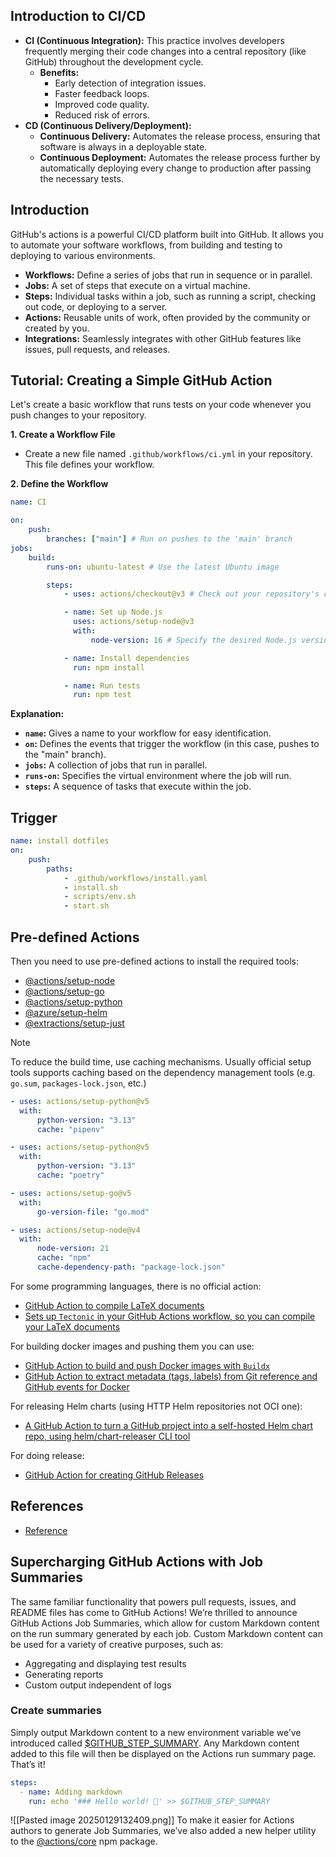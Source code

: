 ## Introduction to CI/CD

- **CI (Continuous Integration):** This practice involves developers frequently merging their code changes into a central repository (like GitHub) throughout the development cycle.
    - **Benefits:**
        - Early detection of integration issues.
        - Faster feedback loops.
        - Improved code quality.
        - Reduced risk of errors.
- **CD (Continuous Delivery/Deployment):**
    - **Continuous Delivery:** Automates the release process, ensuring that software is always in a deployable state.
    - **Continuous Deployment:** Automates the release process further by automatically deploying every change to production after passing the necessary tests.

## Introduction

GitHub's actions is a powerful CI/CD platform built into GitHub. It allows you to automate your software workflows, from building and testing to deploying to various environments.

- **Workflows:** Define a series of jobs that run in sequence or in parallel.
- **Jobs:** A set of steps that execute on a virtual machine.
- **Steps:** Individual tasks within a job, such as running a script, checking out code, or deploying to a server.
- **Actions:** Reusable units of work, often provided by the community or created by you.
- **Integrations:** Seamlessly integrates with other GitHub features like issues, pull requests, and releases.

## Tutorial: Creating a Simple GitHub Action

Let's create a basic workflow that runs tests on your code whenever you push changes to your repository.

**1. Create a Workflow File**

- Create a new file named `.github/workflows/ci.yml` in your repository. This file defines your workflow.

**2. Define the Workflow**

```yaml
name: CI

on:
    push:
        branches: ["main"] # Run on pushes to the 'main' branch
jobs:
    build:
        runs-on: ubuntu-latest # Use the latest Ubuntu image

        steps:
            - uses: actions/checkout@v3 # Check out your repository's code

            - name: Set up Node.js
              uses: actions/setup-node@v3
              with:
                  node-version: 16 # Specify the desired Node.js version

            - name: Install dependencies
              run: npm install

            - name: Run tests
              run: npm test
```

**Explanation:**

- **`name`:** Gives a name to your workflow for easy identification.
- **`on`:** Defines the events that trigger the workflow (in this case, pushes to the "main" branch).
- **`jobs`:** A collection of jobs that run in parallel.
- **`runs-on`:** Specifies the virtual environment where the job will run.
- **`steps`:** A sequence of tasks that execute within the job.

## Trigger

```yaml
name: install dotfiles
on:
    push:
        paths:
            - .github/workflows/install.yaml
            - install.sh
            - scripts/env.sh
            - start.sh
```

## Pre-defined Actions

Then you need to use pre-defined actions to install the required tools:

- [@actions/setup-node](https://github.com/actions/setup-node)
- [@actions/setup-go](https://github.com/actions/setup-go)
- [@actions/setup-python](https://github.com/actions/setup-python)
- [@azure/setup-helm](https://github.com/azure/setup-helm)
- [@extractions/setup-just](https://github.com/extractions/setup-just)

> [!note]
> To reduce the build time, use caching mechanisms. Usually official setup tools supports caching based on the dependency management tools (e.g. `go.sum`, `packages-lock.json`, etc.)

```yaml
- uses: actions/setup-python@v5
  with:
      python-version: "3.13"
      cache: "pipenv"

- uses: actions/setup-python@v5
  with:
      python-version: "3.13"
      cache: "poetry"

- uses: actions/setup-go@v5
  with:
      go-version-file: "go.mod"

- uses: actions/setup-node@v4
  with:
      node-version: 21
      cache: "npm"
      cache-dependency-path: "package-lock.json"
```

For some programming languages, there is no official action:

- [GitHub Action to compile LaTeX documents](https://github.com/xu-cheng/latex-action)
- [Sets up `Tectonic` in your GitHub Actions workflow, so you can compile your LaTeX documents](https://github.com/wtfjoke/setup-tectonic)

For building docker images and pushing them you can use:

- [GitHub Action to build and push Docker images with `Buildx`](https://github.com/docker/build-push-action)
- [GitHub Action to extract metadata (tags, labels) from Git reference and GitHub events for Docker](https://github.com/docker/metadata-action)

For releasing Helm charts (using HTTP Helm repositories not OCI one):

- [A GitHub Action to turn a GitHub project into a self-hosted Helm chart repo, using helm/chart-releaser CLI tool](https://github.com/helm/chart-releaser-action)

For doing release:

- [GitHub Action for creating GitHub Releases](https://github.com/softprops/action-gh-release)

## References

- [Reference](https://docs.github.com/en/actions/reference)

## Supercharging GitHub Actions with Job Summaries

The same familiar functionality that powers pull requests, issues, and README files has come to GitHub Actions! We’re thrilled to announce GitHub Actions Job Summaries, which allow for custom Markdown content on the run summary generated by each job. Custom Markdown content can be used for a variety of creative purposes, such as:

- Aggregating and displaying test results
- Generating reports
- Custom output independent of logs

### Create summaries

Simply output Markdown content to a new environment variable we’ve introduced called [$GITHUB_STEP_SUMMARY](https://docs.github.com/en/actions/learn-github-actions/environment-variables#default-environment-variables). Any Markdown content added to this file will then be displayed on the Actions run summary page. That’s it!

```yaml
steps:
  - name: Adding markdown
    run: echo '### Hello world! 🚀' >> $GITHUB_STEP_SUMMARY
```

![[Pasted image 20250129132409.png]]
To make it easier for Actions authors to generate Job Summaries, we’ve also added a new helper utility to the [@actions/core](https://www.npmjs.com/package/@actions/core) npm package.